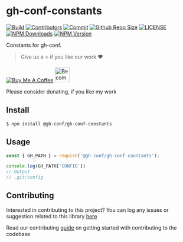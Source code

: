 # gh-conf-constants

[![Build](https://github.com/gh-conf/gh-conf-constants/actions/workflows/nodejs.yml/badge.svg)](https://github.com/gh-conf/gh-conf-constants/actions/workflows/nodejs.yml)
[![Contributors](https://img.shields.io/github/contributors/gh-conf/gh-conf-constants.svg)](https://github.com/gh-conf/gh-conf-constants/graphs/contributors)
[![Commit](https://img.shields.io/github/last-commit/gh-conf/gh-conf-constants.svg)](https://github.com/gh-conf/gh-conf-constants/commits/master)
[![Github Repo Size](https://img.shields.io/github/repo-size/gh-conf/gh-conf-constants.svg)](https://github.com/gh-conf/gh-conf-constants)
[![LICENSE](https://img.shields.io/npm/l/@gh-conf/gh-conf-constants.svg)](https://github.com/gh-conf/gh-conf-constants/LICENSE)
[![NPM Downloads](https://img.shields.io/npm/dt/@gh-conf/gh-conf-constants.svg)](https://www.npmjs.com/package/@gh-conf/gh-conf-constants)
[![NPM Version](https://img.shields.io/npm/v/@gh-conf/gh-conf-constants.svg)](https://www.npmjs.com/package/@gh-conf/gh-conf-constants)

Constants for gh-conf.

> Give us a :star: if you like our work :heart:

<a href="https://www.buymeacoffee.com/gh-conf" target="_blank"><img src="https://www.buymeacoffee.com/assets/img/custom_images/orange_img.png" alt="Buy Me A Coffee" style="height: auto !important;width: auto !important;" ></a>
<a href="https://www.patreon.com/bePatron?u=15454240" target="_blank"><img src="https://c5.patreon.com/external/logo/become_a_patron_button.png" alt="Become a Patron!" height="40"></a>

Please consider donating, if you like my work

## Install

```
$ npm install @gh-conf/gh-conf-constants
```

## Usage

```javascript
const { GH_PATH } = require('@gh-conf/gh-conf-constants');

console.log(GH_PATH['CONFIG'])
// Output
// .git/config


```

## Contributing

Interested in contributing to this project?
You can log any issues or suggestion related to this library [here](https://github.com/gh-conf/gh-conf-constants/issues/new)

Read our contributing [guide](CONTRIBUTING.md) on getting started with contributing to the codebase

